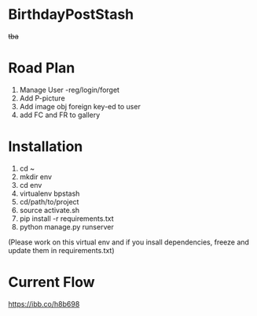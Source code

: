 # BirthdayPostStash
~~tba~~


Road Plan
=========

1. Manage User -reg/login/forget
2. Add P-picture
3. Add image obj foreign key-ed to user
4. add FC and FR to gallery


Installation
==============

1. cd ~
2. mkdir env
3. cd env
4. virtualenv bpstash
5. cd/path/to/project
6. source activate.sh
7. pip install -r requirements.txt
8. python manage.py runserver


(Please work on this virtual env and if you insall dependencies, freeze and update them in requirements.txt)


Current Flow
==============
https://ibb.co/h8b698

